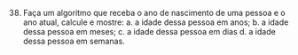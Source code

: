 38. Faça um algoritmo que receba o ano de nascimento de uma pessoa e o ano atual, calcule e mostre:
a. a idade dessa pessoa em anos;
b. a idade dessa pessoa em meses;
c. a idade dessa pessoa em dias
d. a idade dessa pessoa em semanas. 